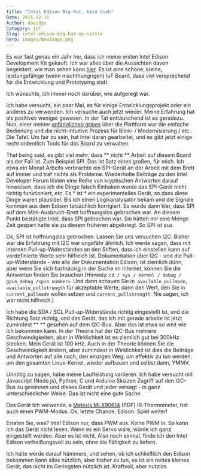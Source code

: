 ```yaml
---
title: "Intel Edison Big Hut, kein Vieh"
Date: 2015-12-11
Author: davidgs
Category: IoT
Slug: intel-edison-big-hat-no-cattle
hero: images/NewImage.png
---
```


Es war fast genau ein Jahr her, dass ich meine ersten Intel Edison Development Kit gekauft. Ich war alles über die Aussichten davon begeistert, wie man sehen kann [hier](/posts/category/iot/iot-hardware/intel-edison-iot-board/). Es ist eine schöne, kleine, leistungsfähige (wenn machthungrigen) IoT Board, dass viel versprechend für die Entwicklung und Prototyping statt.

Ich wünschte, ich immer noch darüber, wie aufgeregt war.

Ich habe versucht, ein paar Mal, es für einige Entwicklungsprojekt oder ein anderes zu verwenden. Ich versuche auch jetzt wieder. Meine Erfahrung hat als positives weniger gewesen. In der Tat enttäuschend ist es geradezu. Nun, einer meiner [anfänglichen gripes](/posts/category/iot/iot-hardware/intel-edison-iot-board/) über die Plattform war die einfache Bedienung und die nicht-intuitive Prozess für Blink- / Modernisierung / etc . Die Tafel. Um fair zu sein, hat Intel daran gearbeitet, und es gibt jetzt einige recht ordentlich Tools für das Board zu verwalten.

That being said, es gibt viel mehr, dass ** nicht ** Arbeit auf diesem Board als der Fall ist. Zum Beispiel SPI. Das ist Satz eines großen, für mich. Ich etwa ein Monat Arbeits verbrachte ein SPI-Gerät an der Arbeit mit dem Brett auf immer und traf nichts als Probleme. Wiederholte Beiträge zu den Intel Developer Forum lösten eine Reihe von kryptischen Antworten darauf hinweisen, dass ich die Dinge falsch Einhaken wurde das SPI-Gerät nicht richtig funktioniert, etc. Es * ist * ein experimentelles Gerät, so dass diese Dinge waren plausibel. Bis ich einen Logikanalysator bekam und die Signale kommen aus dem Edison tatsächlich korrigiert. Es wurde dann klar, dass SPI auf dem Mini-Ausbruch-Brett hoffnungslos gebrochen war. An diesem Punkt bestätigte Intel, dass SPI gebrochen war. Sie hätten mir eine Menge Zeit gespart hatte sie zu diesem früheren abgekriegt. So SPI ist aus.

Ok, SPI ist hoffnungslos gebrochen. Lassen Sie uns versuchen I2C. Bisher war die Erfahrung mit I2C war ungefähr ähnlich. Ich werde sagen, dass mit internen Pull-up-Widerständen an den Stiften, dass ich einstellen kann auf vordefinierte Werte sehr hilfreich ist. Dokumentation über I2C - und die Pull-up-Widerstände - wie alle der Dokumentation Edison, ist ziemlich dünn, aber wenn Sie sich hartnäckig in der Suche im Internet, können Sie die Antworten finden Sie brauchen (Hinweis: `cd / sys / kernel / debug / gpio_debug /<pin number> `Und dann schauen Sie in` available_pullmode`, `available_pullstrength` für akzeptable Werte, dann den Wert, den Sie in` current_pullmode` wollen setzen und `current_pullstrength`. Nie sagen, ich war nicht hilfreich.)

Ich habe die SDA / SCL Pull-up-Widerstände richtig eingestellt ist, und die Richtung Satz richtig, und das Gerät, das ich mit gerade arbeite ist jetzt zumindest ** ** gesehen auf dem I2C-Bus. Aber das ist etwa so weit wie ich bekommen kann. In der Theorie hat der I2C-Bus mehrere Geschwindigkeiten, aber in Wirklichkeit ist es ziemlich gut bei 300kHz stecken. Mein Gerät ist 100 kHz. Auch in der Theorie können Sie die Geschwindigkeit ändern, aber zumindest in Wirklichkeit ist dies die Beiträge und Antworten auf alle nach, den einzigen Weg, um effektiv zu tun werden, um den gesamten Linux-Kernel, wieder aufbauen und selbst dann, YMMV.

Unnötig zu sagen, habe meine Laufleistung variieren. Ich habe versucht mit Javascript (Node.js), Python, C und Arduino Skizzen Zugriff auf den I2C-Bus zu gewinnen und dieses Gerät und jeder versagt - in ganz unterschiedlicher Weise. Das ist nicht eine gute Sache.

Das Gerät Ich verwende, a [Melexis MLX90614](https://www.sparkfun.com/datasheets/Sensors/Temperature/MLX90614_rev001.pdf) (PDF) IR-Thermometer, hat auch einen PWM-Modus. Ok, letzte Chance, Edison. Spiel weiter!

Erraten Sie, was? Intel Edison nur, dass PWM aus. Keine PWM in. So kann ich das Gerät nicht lesen. Wenn es ein Servo wäre, würde ich ganz eingestellt werden. Aber es ist nicht. Also noch einmal, finde ich den Intel Edison verheißungsvoll zu sein, ohne die Fähigkeit zu liefern.

Ich halte werde darauf hämmere, und sehen, ob ich schließlich den Edison bekommen kann alles nützlich, aber bisher zu tun, es ist ein nettes kleines Gerät, das nicht im Geringsten nützlich ist. Kraftvoll, aber nutzlos.
